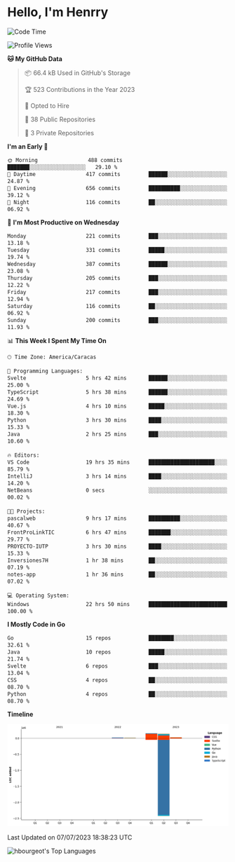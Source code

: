 # Hello, I'm Henrry

<!--START_SECTION:waka-->
![Code Time](http://img.shields.io/badge/Code%20Time-776%20hrs%2038%20mins-blue)

![Profile Views](http://img.shields.io/badge/Profile%20Views-25-blue)

**🐱 My GitHub Data** 

> 📦 66.4 kB Used in GitHub's Storage 
 > 
> 🏆 523 Contributions in the Year 2023
 > 
> 💼 Opted to Hire
 > 
> 📜 38 Public Repositories 
 > 
> 🔑 3 Private Repositories 
 > 
**I'm an Early 🐤** 

```text
🌞 Morning                488 commits         ███████░░░░░░░░░░░░░░░░░░   29.10 % 
🌆 Daytime                417 commits         ██████░░░░░░░░░░░░░░░░░░░   24.87 % 
🌃 Evening                656 commits         ██████████░░░░░░░░░░░░░░░   39.12 % 
🌙 Night                  116 commits         ██░░░░░░░░░░░░░░░░░░░░░░░   06.92 % 
```
📅 **I'm Most Productive on Wednesday** 

```text
Monday                   221 commits         ███░░░░░░░░░░░░░░░░░░░░░░   13.18 % 
Tuesday                  331 commits         █████░░░░░░░░░░░░░░░░░░░░   19.74 % 
Wednesday                387 commits         ██████░░░░░░░░░░░░░░░░░░░   23.08 % 
Thursday                 205 commits         ███░░░░░░░░░░░░░░░░░░░░░░   12.22 % 
Friday                   217 commits         ███░░░░░░░░░░░░░░░░░░░░░░   12.94 % 
Saturday                 116 commits         ██░░░░░░░░░░░░░░░░░░░░░░░   06.92 % 
Sunday                   200 commits         ███░░░░░░░░░░░░░░░░░░░░░░   11.93 % 
```


📊 **This Week I Spent My Time On** 

```text
🕑︎ Time Zone: America/Caracas

💬 Programming Languages: 
Svelte                   5 hrs 42 mins       ██████░░░░░░░░░░░░░░░░░░░   25.00 % 
TypeScript               5 hrs 38 mins       ██████░░░░░░░░░░░░░░░░░░░   24.69 % 
Vue.js                   4 hrs 10 mins       █████░░░░░░░░░░░░░░░░░░░░   18.30 % 
Python                   3 hrs 30 mins       ████░░░░░░░░░░░░░░░░░░░░░   15.33 % 
Java                     2 hrs 25 mins       ███░░░░░░░░░░░░░░░░░░░░░░   10.60 % 

🔥 Editors: 
VS Code                  19 hrs 35 mins      █████████████████████░░░░   85.79 % 
IntelliJ                 3 hrs 14 mins       ████░░░░░░░░░░░░░░░░░░░░░   14.20 % 
NetBeans                 0 secs              ░░░░░░░░░░░░░░░░░░░░░░░░░   00.02 % 

🐱‍💻 Projects: 
pascalweb                9 hrs 17 mins       ██████████░░░░░░░░░░░░░░░   40.67 % 
FrontProLinkTIC          6 hrs 47 mins       ███████░░░░░░░░░░░░░░░░░░   29.77 % 
PROYECTO-IUTP            3 hrs 30 mins       ████░░░░░░░░░░░░░░░░░░░░░   15.33 % 
Inversiones7H            1 hr 38 mins        ██░░░░░░░░░░░░░░░░░░░░░░░   07.19 % 
notes-app                1 hr 36 mins        ██░░░░░░░░░░░░░░░░░░░░░░░   07.02 % 

💻 Operating System: 
Windows                  22 hrs 50 mins      █████████████████████████   100.00 % 
```

**I Mostly Code in Go** 

```text
Go                       15 repos            ████████░░░░░░░░░░░░░░░░░   32.61 % 
Java                     10 repos            █████░░░░░░░░░░░░░░░░░░░░   21.74 % 
Svelte                   6 repos             ███░░░░░░░░░░░░░░░░░░░░░░   13.04 % 
CSS                      4 repos             ██░░░░░░░░░░░░░░░░░░░░░░░   08.70 % 
Python                   4 repos             ██░░░░░░░░░░░░░░░░░░░░░░░   08.70 % 
```



**Timeline**

![Lines of Code chart](https://raw.githubusercontent.com/hbourgeot/hbourgeot/main/assets/bar_graph.png)


 Last Updated on 07/07/2023 18:38:23 UTC
<!--END_SECTION:waka-->

![hbourgeot's Top Languages](https://github-readme-stats.vercel.app/api/top-langs/?username=hbourgeot&theme=transparent&show_icons=true&hide_border=false&layout=donut&hide=css)
